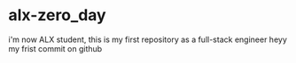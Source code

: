# alx-zero_day
i'm now ALX student, this is my first repository as a full-stack engineer
heyy my frist commit on github
